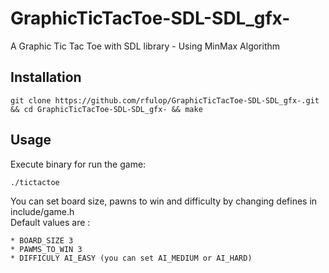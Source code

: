 # GraphicTicTacToe-SDL-SDL_gfx-
A Graphic Tic Tac Toe with SDL library - Using MinMax Algorithm

## Installation
```
git clone https://github.com/rfulop/GraphicTicTacToe-SDL-SDL_gfx-.git && cd GraphicTicTacToe-SDL-SDL_gfx- && make
```
## Usage
Execute binary for run the game:
```
./tictactoe
```
You can set board size, pawns to win and difficulty by changing defines in include/game.h <br/>
Default values are :
```
* BOARD_SIZE 3
* PAWMS_TO_WIN 3
* DIFFICULY AI_EASY (you can set AI_MEDIUM or AI_HARD)
```
